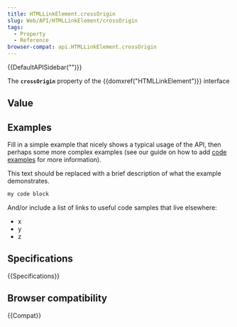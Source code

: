 ```yaml
---
title: HTMLLinkElement.crossOrigin
slug: Web/API/HTMLLinkElement/crossOrigin
tags:
  - Property
  - Reference
browser-compat: api.HTMLLinkElement.crossOrigin
---
```

{{DefaultAPISidebar("")}}

The **`crossOrigin`** property of the {{domxref("HTMLLinkElement")}} interface 

## Value



## Examples

Fill in a simple example that nicely shows a typical usage of the API, then perhaps some more complex examples (see our guide on how to add [code examples](/en-US/docs/MDN/Contribute/Structures/Code_examples) for more information).

This text should be replaced with a brief description of what the example demonstrates.

```js
my code block
```

And/or include a list of links to useful code samples that live elsewhere:

*   x
*   y
*   z

## Specifications

{{Specifications}}

## Browser compatibility

{{Compat}}


